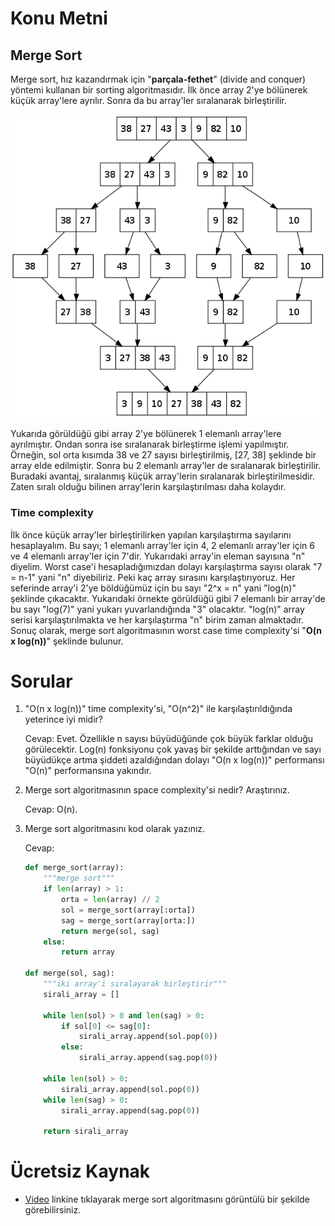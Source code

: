 # Konu Metni

## Merge Sort

Merge sort, hız kazandırmak için "**parçala-fethet**" (divide and conquer) yöntemi kullanan bir sorting algoritmasıdır. İlk önce array 2'ye bölünerek küçük array'lere ayrılır. Sonra da bu array'ler sıralanarak birleştirilir. 



![](https://raw.githubusercontent.com/yigitatesh/Kodluyoruz/main/figures/veri-yapilari-algoritmalar/merge_sort.PNG)

Yukarıda görüldüğü gibi array 2'ye bölünerek 1 elemanlı array'lere ayrılmıştır. Ondan sonra ise sıralanarak birleştirme işlemi yapılmıştır. Örneğin, sol orta kısımda 38 ve 27 sayısı birleştirilmiş, [27, 38] şeklinde bir array elde edilmiştir. Sonra bu 2 elemanlı array'ler de sıralanarak birleştirilir. Buradaki avantaj, sıralanmış küçük array'lerin sıralanarak birleştirilmesidir. Zaten sıralı olduğu bilinen array'lerin karşılaştırılması daha kolaydır.

### Time complexity

İlk önce küçük array'ler birleştirilirken yapılan karşılaştırma sayılarını hesaplayalım. Bu sayı; 1 elemanlı array'ler için 4, 2 elemanlı array'ler için 6 ve 4 elemanlı array'ler için 7'dir. Yukarıdaki array'in eleman sayısına "n" diyelim. Worst case'i hesapladığımızdan dolayı karşılaştırma sayısı olarak "7 = n-1" yani "n" diyebiliriz. Peki kaç array sırasını karşılaştırıyoruz. Her seferinde array'i 2'ye böldüğümüz için bu sayı          "2^x = n" yani "log(n)" şeklinde çıkacaktır. Yukarıdaki örnekte görüldüğü gibi 7 elemanlı bir array'de bu sayı "log(7)" yani yukarı yuvarlandığında "3" olacaktır. "log(n)" array serisi karşılaştırılmakta ve her karşılaştırma "n" birim zaman almaktadır. Sonuç olarak, merge sort algoritmasının worst case time complexity'si "**O(n x log(n))**" şeklinde bulunur.



# Sorular

1. "O(n x log(n))" time complexity'si, "O(n^2)" ile karşılaştırıldığında yeterince iyi midir?

   Cevap: Evet. Özellikle n sayısı büyüdüğünde çok büyük farklar olduğu görülecektir. Log(n) fonksiyonu çok yavaş bir şekilde arttığından ve sayı büyüdükçe artma şiddeti azaldığından dolayı "O(n x log(n))" performansı "O(n)" performansına yakındır.

2. Merge sort algoritmasının space complexity'si nedir? Araştırınız.

   Cevap: O(n).

3. Merge sort algoritmasını kod olarak yazınız.

   Cevap:

   ````python
   def merge_sort(array):
       """merge sort"""
       if len(array) > 1:
           orta = len(array) // 2
           sol = merge_sort(array[:orta])
           sag = merge_sort(array[orta:])
           return merge(sol, sag)
       else:
           return array
   
   def merge(sol, sag):
       """iki array'i sıralayarak birleştirir"""
       sirali_array = []
       
       while len(sol) > 0 and len(sag) > 0:
           if sol[0] <= sag[0]:
               sirali_array.append(sol.pop(0))
           else:
               sirali_array.append(sag.pop(0))
               
       while len(sol) > 0:
           sirali_array.append(sol.pop(0))
       while len(sag) > 0:
           sirali_array.append(sag.pop(0))
           
       return sirali_array
   ````

   

# Ücretsiz Kaynak

* [Video](https://www.youtube.com/watch?v=JSceec-wEyw) linkine tıklayarak merge sort algoritmasını görüntülü bir şekilde görebilirsiniz.

